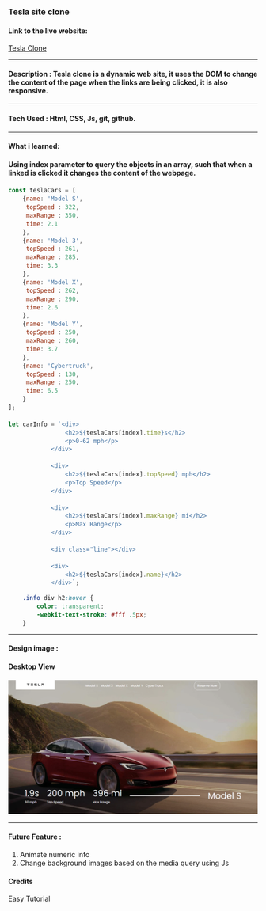 ### Tesla site clone

#### Link to the live website:
[Tesla Clone](https://fatscythe.github.io/Tesla-Clone/ "Tesla Clone live site")

___

#### Description : Tesla clone is a dynamic web site, it uses the DOM to change the content of the page when the links are being clicked, it is also responsive.
____

#### Tech Used : Html, CSS, Js, git, github.
___

#### What i learned:
#### Using index parameter to query the objects in an array, such that when a linked is clicked it changes the content of the webpage.

```JavaScript
const teslaCars = [
	{name: 'Model S',
	 topSpeed : 322,
	 maxRange : 350,
	 time: 2.1	
	},
	{name: 'Model 3',
	 topSpeed : 261,
	 maxRange : 285,
	 time: 3.3	
	},
	{name: 'Model X',
	 topSpeed : 262,
	 maxRange : 290,
	 time: 2.6	
	},
	{name: 'Model Y',
	 topSpeed : 250,
	 maxRange : 260,
	 time: 3.7	
	},
	{name: 'Cybertruck',
	 topSpeed : 130,
	 maxRange : 250,
	 time: 6.5	
	}
];

let carInfo = `<div>
				<h2>${teslaCars[index].time}s</h2>
				<p>0-62 mph</p>
			</div>

			<div>
				<h2>${teslaCars[index].topSpeed} mph</h2>
				<p>Top Speed</p>
			</div>

			<div>
				<h2>${teslaCars[index].maxRange} mi</h2>
				<p>Max Range</p>
			</div>

			<div class="line"></div>

			<div>
				<h2>${teslaCars[index].name}</h2>
			</div>`;
```
```CSS
	.info div h2:hover {
		color: transparent;
		-webkit-text-stroke: #fff .5px;
	}
```
___

#### Design image :

#### Desktop View
![Tesla-Clone SS](asset/images/teslaClone.png "Desktop View")
___

#### Future Feature :
1. Animate numeric info
1. Change background images based on the media query using Js


#### Credits
Easy Tutorial